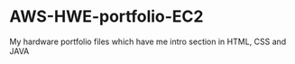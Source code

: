 # AWS-HWE-portfolio-EC2
My hardware portfolio files which have me intro section in HTML, CSS and JAVA
